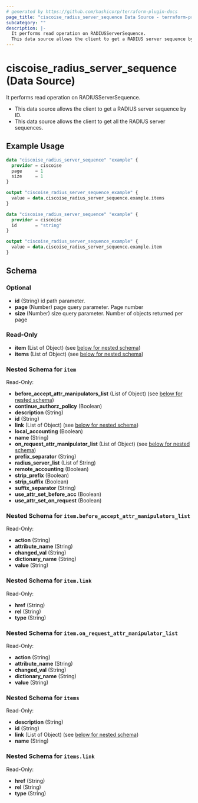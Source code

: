 ```yaml
---
# generated by https://github.com/hashicorp/terraform-plugin-docs
page_title: "ciscoise_radius_server_sequence Data Source - terraform-provider-ciscoise"
subcategory: ""
description: |-
  It performs read operation on RADIUSServerSequence.
  This data source allows the client to get a RADIUS server sequence by ID.This data source allows the client to get all the RADIUS server sequences.
---
```


# ciscoise_radius_server_sequence (Data Source)

It performs read operation on RADIUSServerSequence.

- This data source allows the client to get a RADIUS server sequence by ID.
- This data source allows the client to get all the RADIUS server sequences.

## Example Usage

```terraform
data "ciscoise_radius_server_sequence" "example" {
  provider = ciscoise
  page     = 1
  size     = 1
}

output "ciscoise_radius_server_sequence_example" {
  value = data.ciscoise_radius_server_sequence.example.items
}

data "ciscoise_radius_server_sequence" "example" {
  provider = ciscoise
  id       = "string"
}

output "ciscoise_radius_server_sequence_example" {
  value = data.ciscoise_radius_server_sequence.example.item
}
```

<!-- schema generated by tfplugindocs -->
## Schema

### Optional

- **id** (String) id path parameter.
- **page** (Number) page query parameter. Page number
- **size** (Number) size query parameter. Number of objects returned per page

### Read-Only

- **item** (List of Object) (see [below for nested schema](#nestedatt--item))
- **items** (List of Object) (see [below for nested schema](#nestedatt--items))

<a id="nestedatt--item"></a>
### Nested Schema for `item`

Read-Only:

- **before_accept_attr_manipulators_list** (List of Object) (see [below for nested schema](#nestedobjatt--item--before_accept_attr_manipulators_list))
- **continue_authorz_policy** (Boolean)
- **description** (String)
- **id** (String)
- **link** (List of Object) (see [below for nested schema](#nestedobjatt--item--link))
- **local_accounting** (Boolean)
- **name** (String)
- **on_request_attr_manipulator_list** (List of Object) (see [below for nested schema](#nestedobjatt--item--on_request_attr_manipulator_list))
- **prefix_separator** (String)
- **radius_server_list** (List of String)
- **remote_accounting** (Boolean)
- **strip_prefix** (Boolean)
- **strip_suffix** (Boolean)
- **suffix_separator** (String)
- **use_attr_set_before_acc** (Boolean)
- **use_attr_set_on_request** (Boolean)

<a id="nestedobjatt--item--before_accept_attr_manipulators_list"></a>
### Nested Schema for `item.before_accept_attr_manipulators_list`

Read-Only:

- **action** (String)
- **attribute_name** (String)
- **changed_val** (String)
- **dictionary_name** (String)
- **value** (String)


<a id="nestedobjatt--item--link"></a>
### Nested Schema for `item.link`

Read-Only:

- **href** (String)
- **rel** (String)
- **type** (String)


<a id="nestedobjatt--item--on_request_attr_manipulator_list"></a>
### Nested Schema for `item.on_request_attr_manipulator_list`

Read-Only:

- **action** (String)
- **attribute_name** (String)
- **changed_val** (String)
- **dictionary_name** (String)
- **value** (String)



<a id="nestedatt--items"></a>
### Nested Schema for `items`

Read-Only:

- **description** (String)
- **id** (String)
- **link** (List of Object) (see [below for nested schema](#nestedobjatt--items--link))
- **name** (String)

<a id="nestedobjatt--items--link"></a>
### Nested Schema for `items.link`

Read-Only:

- **href** (String)
- **rel** (String)
- **type** (String)


